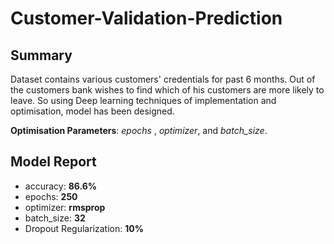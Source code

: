 # Customer-Validation-Prediction

## Summary
Dataset contains various customers' credentials for past 6 months. Out of the customers bank wishes to find which of his customers are more likely to leave. So using Deep learning techniques of implementation and optimisation, model has been designed.

**Optimisation Parameters**: _epochs_ , _optimizer_, and _batch_size_.

## Model Report
* accuracy: **86.6%**
* epochs: **250**
* optimizer: **rmsprop**
* batch_size: **32**
* Dropout Regularization: **10%**
